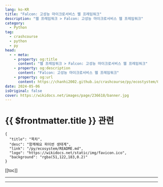 ```yaml
---
lang: ko-KR
title: "Falcon: 고성능 마이크로서비스 웹 프레임워크"
description: "웹 프레임워크 > Falcon: 고성능 마이크로서비스 웹 프레임워크"
category:
  - Python
tag: 
  - crashcourse
  - python
  - py
head:
  - - meta:
    - property: og:title
      content: "웹 프레임워크 > Falcon: 고성능 마이크로서비스 웹 프레임워크"
    - property: og:description
      content: "Falcon: 고성능 마이크로서비스 웹 프레임워크"
    - property: og:url
      content: https://chanhi2002.github.io/crashcourse/py/ecostystem/06/web-framework/falcon.html
date: 2024-05-06
isOriginal: false
cover: https://wikidocs.net/images/page/236618/banner.jpg
---
```


# {{ $frontmatter.title }} 관련

```component VPCard
{
  "title": "목차",
  "desc": "함께해요 파이썬 생태계",
  "link": "/py/ecosystem/README.md",
  "logo": "https://wikidocs.net/static/img/favicon.ico",
  "background": "rgba(51,122,183,0.2)"
}
```

[[toc]]

---

<SiteInfo
  name="Falcon: 고성능 마이크로서비스 웹 프레임워크 | WikiDocs"
  desc="함께해요 파이썬 생태계"
  url="https://wikidocs.net/236618"
  logo="https://wikidocs.net/static/img/favicon.ico"
  preview="https://wikidocs.net/images/page/236618/banner.jpg"/>

<!-- TODO: 작성 -->

---
